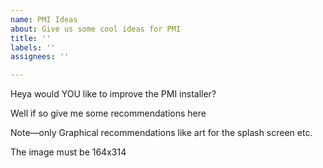 ```yaml
---
name: PMI Ideas
about: Give us some cool ideas for PMI
title: ''
labels: ''
assignees: ''

---
```


Heya would YOU like to improve the PMI installer?

Well if so give me some recommendations here

Note—only Graphical recommendations like art for the splash screen etc.

The image must be 164x314
